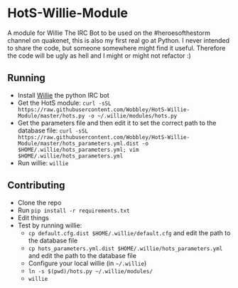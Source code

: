 HotS-Willie-Module
==================

A module for Willie The IRC Bot to be used on the #heroesofthestorm channel on quakenet, this is also my first real go at Python. I never intended to share the code, but someone somewhere might find it useful. Therefore the code will be ugly as hell and I might or might not refactor :)

## Running

* Install [Willie](http://willie.dftba.net/) the python IRC bot
* Get the HotS module: `curl -sSL https://raw.githubusercontent.com/Wobbley/HotS-Willie-Module/master/hots.py -o ~/.willie/modules/hots.py`
* Get the parameters file and then edit it to set the correct path to the database file:  `curl -sSL https://raw.githubusercontent.com/Wobbley/HotS-Willie-Module/master/hots_parameters.yml.dist -o $HOME/.willie/hots_parameters.yml; vim $HOME/.willie/hots_parameters.yml`
* Run willie: `willie`

## Contributing

* Clone the repo
* Run `pip install -r requirements.txt`
* Edit things
* Test by running willie:
  * `cp default.cfg.dist $HOME/.willie/default.cfg` and edit the path to the database file
  * `cp hots_parameters.yml.dist $HOME/.willie/hots_parameters.yml` and edit the path to the database file 
  * Configure your local willie (in `~/.willie`)
  * `ln -s $(pwd)/hots.py ~/.willie/modules/`
  * `willie`
